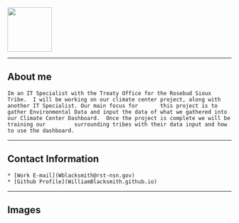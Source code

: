 
<img src="assest/images/rst_flag.png" width="100">

---

  ## About me

    Im an IT Specialist with the Treaty Office for the Rosebud Sioux Tribe.  I will be working on our climate center project, along with another IT Specialist. Our main focus for       this project is to gather Environmental Data and input the data of what we gathered into our Climate Center Dashboard.  Once the project is complete we will be training our         surrounding tribes with their data input and how to use the dashboard. 

---

  ## Contact Information
    * [Work E-mail](Wblacksmith@rst-nsn.gov)
    * [Github Profile](WilliamBlacksmith.github.io)

---

  ## Images 
